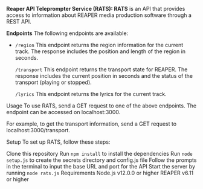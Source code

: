 **Reaper API Teleprompter Service (RATS): RATS** is an API that provides access to information about REAPER media production software through a REST API.

**Endpoints** The following endpoints are available:

 - `/region` This endpoint returns the region information for the current
   track. The response includes the position and length of the region in
   seconds.
   
   `/transport` This endpoint returns the transport state for REAPER. The
   response includes the current position in seconds and the status of
   the transport (playing or stopped).
   
   `/lyrics` This endpoint returns the lyrics for the current track.

Usage To use RATS, send a GET request to one of the above endpoints. The endpoint can be accessed on localhost:3000.

For example, to get the transport information, send a GET request to localhost:3000/transport.

Setup To set up RATS, follow these steps:

Clone this repository Run `npm install` to install the dependencies Run `node setup.js` to create the secrets directory and config.js file Follow the prompts in the terminal to input the base URL and port for the API Start the server by running `node rats.js` Requirements Node.js v12.0.0 or higher REAPER v6.11 or higher
